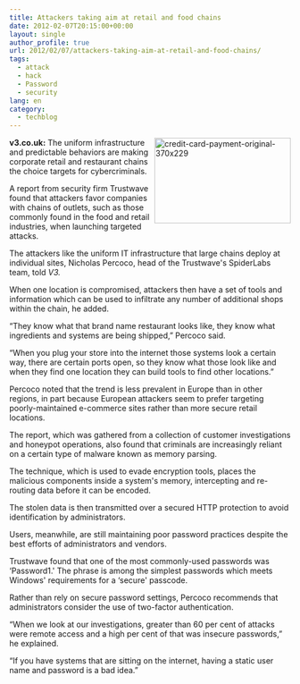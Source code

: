 ```yaml
---
title: Attackers taking aim at retail and food chains
date: 2012-02-07T20:15:00+00:00
layout: single
author_profile: true
url: 2012/02/07/attackers-taking-aim-at-retail-and-food-chains/
tags:
  - attack
  - hack
  - Password
  - security
lang: en
category: 
  - techblog
---
```

**v3.co.uk:** [<img title="credit-card-payment-original-370x229" border="0" alt="credit-card-payment-original-370x229" align="right" src="http://lh6.ggpht.com/-kGITzYVmQwA/TzF_aOFMLzI/AAAAAAAAEi0/KCCNFI2EXfk/credit-card-payment-original-370x229_thumb.jpg?imgmax=800" width="244" height="153" />](http://lh3.ggpht.com/-ljGOC_nJq6w/TzF-4hEvNEI/AAAAAAAAEis/3z6etAgEnlM/s1600-h/credit-card-payment-original-370x229%25255B2%25255D.jpg)The uniform infrastructure and predictable behaviors are making corporate retail and restaurant chains the choice targets for cybercriminals. 

A report from security firm Trustwave found that attackers favor companies with chains of outlets, such as those commonly found in the food and retail industries, when launching targeted attacks. 

The attackers like the uniform IT infrastructure that large chains deploy at individual sites, Nicholas Percoco, head of the Trustwave's SpiderLabs team, told _V3._ 

When one location is compromised, attackers then have a set of tools and information which can be used to infiltrate any number of additional shops within the chain, he added. 

“They know what that brand name restaurant looks like, they know what ingredients and systems are being shipped,” Percoco said. 

“When you plug your store into the internet those systems look a certain way, there are certain ports open, so they know what those look like and when they find one location they can build tools to find other locations.” 

Percoco noted that the trend is less prevalent in Europe than in other regions, in part because European attackers seem to prefer targeting poorly-maintained e-commerce sites rather than more secure retail locations. 

The report, which was gathered from a collection of customer investigations and honeypot operations, also found that criminals are increasingly reliant on a certain type of malware known as memory parsing. 

The technique, which is used to evade encryption tools, places the malicious components inside a system's memory, intercepting and re-routing data before it can be encoded. 

The stolen data is then transmitted over a secured HTTP protection to avoid identification by administrators. 

Users, meanwhile, are still maintaining poor password practices despite the best efforts of administrators and vendors. 

Trustwave found that one of the most commonly-used passwords was &#8216;Password1.' The phrase is among the simplest passwords which meets Windows' requirements for a &#8216;secure' passcode. 

Rather than rely on secure password settings, Percoco recommends that administrators consider the use of two-factor authentication. 

“When we look at our investigations, greater than 60 per cent of attacks were remote access and a high per cent of that was insecure passwords,” he explained. 

“If you have systems that are sitting on the internet, having a static user name and password is a bad idea.”